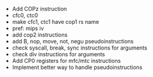- Add COPz instruction
- cfc0, ctc0
- make cfc1, ctc1 have cop1 rs name
- pref: mips iv
- add cop2 instructions
- add B, nop, move, not, negu pseudoinstructions
- check syscall, break, sync instructions for arguments
- check div instructions for arguments
- Add CP0 registers for mfc/mtc instructions
- Implement better way to handle pseudoinstructions
